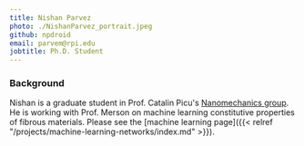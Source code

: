 ```yaml
---
title: Nishan Parvez
photo: ./NishanParvez_portrait.jpeg
github: npdroid
email: parvem@rpi.edu
jobtitle: Ph.D. Student
---
```

### Background

Nishan is a graduate student in Prof. Catalin Picu's [Nanomechanics group](https://scorec.rpi.edu/nanomechanics/). He is working with Prof. Merson on machine learning constitutive properties of fibrous materials. Please see the [machine learning page]({{< relref "/projects/machine-learning-networks/index.md" >}}).
